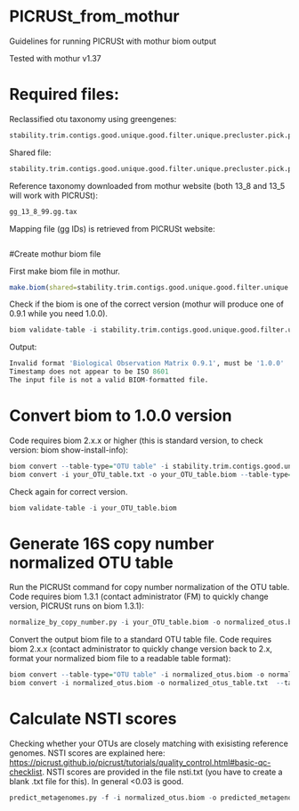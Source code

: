 # PICRUSt_from_mothur
Guidelines for running PICRUSt with mothur biom output

Tested with mothur v1.37
# Required files:
Reclassified otu taxonomy using greengenes: 
```R
stability.trim.contigs.good.unique.good.filter.unique.precluster.pick.pick.pick.an.unique_list.0.03.cons.taxonomy
```
Shared file: 
```R
stability.trim.contigs.good.unique.good.filter.unique.precluster.pick.pick.pick.an.unique_list.shared
```
Reference taxonomy downloaded from mothur website (both 13_8 and 13_5 will work with PICRUSt): 
```R
gg_13_8_99.gg.tax
```
Mapping file (gg IDs) is retrieved from PICRUSt website: 
```R 97_otu_map.txt
```

#Create mothur biom file

First make biom file in mothur.
```R
make.biom(shared=stability.trim.contigs.good.unique.good.filter.unique.precluster.pick.pick.pick.an.unique_list.shared, label=0.03, reftaxonomy=gg_13_8_99.gg.tax, constaxonomy=stability.trim.contigs.good.unique.good.filter.unique.precluster.pick.pick.pick.an.unique_list.0.03.cons.taxonomy, picrust=97_otu_map.txt)
```
Check if the biom is one of the correct version (mothur will produce one of 0.9.1 while you need 1.0.0).
```R
biom validate-table -i stability.trim.contigs.good.unique.good.filter.unique.precluster.pick.pick.pick.an.unique_list.0.03.biom
```
Output:
```R
Invalid format 'Biological Observation Matrix 0.9.1', must be '1.0.0'
Timestamp does not appear to be ISO 8601
The input file is not a valid BIOM-formatted file.
```
# Convert biom to 1.0.0 version 
Code requires biom 2.x.x or higher (this is standard version, to check version: biom show-install-info):
```R
biom convert --table-type="OTU table" -i stability.trim.contigs.good.unique.good.filter.unique.precluster.pick.pick.pick.an.unique_list.0.03.biom -o your_OTU_table.txt --to-tsv --header-key taxonomy
biom convert -i your_OTU_table.txt -o your_OTU_table.biom --table-type="OTU table" --to-json --process-obs-metadata taxonomy
```
Check again for correct version.
```R
biom validate-table -i your_OTU_table.biom
```

# Generate 16S copy number normalized OTU table

Run the PICRUSt command for copy number normalization of the OTU table.
Code requires biom 1.3.1 (contact administrator (FM) to quickly change version, PICRUSt runs on biom 1.3.1):
```R
normalize_by_copy_number.py -i your_OTU_table.biom -o normalized_otus.biom
```

Convert the output biom file to a standard OTU table file.
Code requires biom 2.x.x (contact administrator to quickly change version back to 2.x, format your normalized biom file to a readable table format):
```R
biom convert --table-type="OTU table" -i normalized_otus.biom -o normalized_otus_table.txt --header-key taxonomy --to-tsv
biom convert -i normalized_otus.biom -o normalized_otus_table.txt  --table-type "otu table"
```
# Calculate NSTI scores
Checking whether your OTUs are closely matching with exisisting reference genomes. NSTI scores are explained here: https://picrust.github.io/picrust/tutorials/quality_control.html#basic-qc-checklist. NSTI scores are provided in the file nsti.txt (you have to create a blank .txt file for this). In general <0.03 is good.
```R
predict_metagenomes.py -f -i normalized_otus.biom -o predicted_metagenomes.txt -a nsti.txt
```
